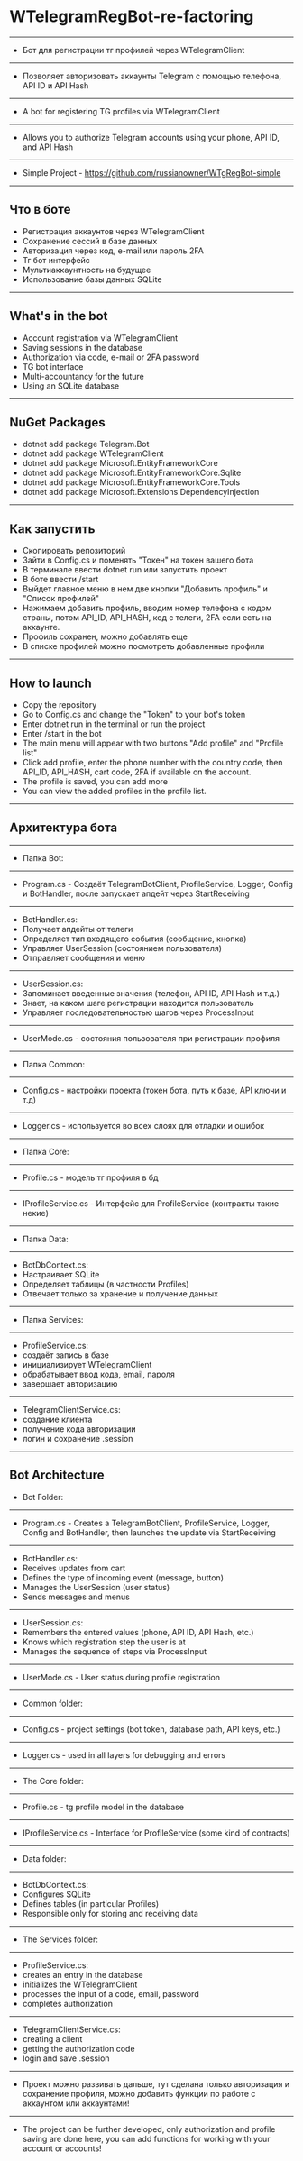 ﻿# WTelegramRegBot-re-factoring
---
- Бот для регистрации тг профилей через WTelegramClient
---
- Позволяет авторизовать аккаунты Telegram с помощью телефона, API ID и API Hash
---
- A bot for registering TG profiles via WTelegramClient
---
- Allows you to authorize Telegram accounts using your phone, API ID, and API Hash
---
- Simple Project - https://github.com/russianowner/WTgRegBot-simple
---

## Что в боте

- Регистрация аккаунтов через WTelegramClient
- Сохранение сессий в базе данных
- Авторизация через код, e-mail или пароль 2FA
- Тг бот интерфейс
- Мультиаккаунтность на будущее
- Использование базы данных SQLite

---

## What's in the bot

- Account registration via WTelegramClient
- Saving sessions in the database
- Authorization via code, e-mail or 2FA password
- TG bot interface
- Multi-accountancy for the future
- Using an SQLite database

---

## NuGet Packages
- dotnet add package Telegram.Bot
- dotnet add package WTelegramClient
- dotnet add package Microsoft.EntityFrameworkCore
- dotnet add package Microsoft.EntityFrameworkCore.Sqlite
- dotnet add package Microsoft.EntityFrameworkCore.Tools
- dotnet add package Microsoft.Extensions.DependencyInjection

---

## Как запустить
- Скопировать репозиторий
- Зайти в Config.cs и поменять "Токен" на токен вашего бота
- В терминале ввести dotnet run или запустить проект
- В боте ввести /start
- Выйдет главное меню в нем две кнопки "Добавить профиль" и "Список профилей"
- Нажимаем добавить профиль, вводим номер телефона с кодом страны, потом API_ID, API_HASH, код с телеги, 2FA если есть на аккаунте.
- Профиль сохранен, можно добавлять еще
- В списке профилей можно посмотреть добавленные профили

---

## How to launch
- Copy the repository
- Go to Config.cs and change the "Token" to your bot's token
- Enter dotnet run in the terminal or run the project
- Enter /start in the bot
- The main menu will appear with two buttons "Add profile" and "Profile list"
- Click add profile, enter the phone number with the country code, then API_ID, API_HASH, cart code, 2FA if available on the account.
- The profile is saved, you can add more
- You can view the added profiles in the profile list.

---

## Архитектура бота

---
- Папка Bot:
---
- Program.cs - Создаёт TelegramBotClient, ProfileService, Logger, Config и BotHandler, после запускает апдейт через StartReceiving
---
- BotHandler.cs:
- Получает апдейты от телеги
- Определяет тип входящего события (сообщение, кнопка)
- Управляет UserSession (состоянием пользователя)
- Отправляет сообщения и меню
---
- UserSession.cs:
- Запоминает введенные значения (телефон, API ID, API Hash и т.д.)
- Знает, на каком шаге регистрации находится пользователь
- Управляет последовательностью шагов через ProcessInput
---
- UserMode.cs - состояния пользователя при регистрации профиля
---
- Папка Common:
---
- Config.cs - настройки проекта (токен бота, путь к базе, API ключи и т.д)
---
- Logger.cs - используется во всех слоях для отладки и ошибок
--- 
- Папка Core:
---
- Profile.cs - модель тг профиля в бд
---
- IProfileService.cs - Интерфейс для ProfileService (контракты такие некие)
---
- Папка Data:
---
- BotDbContext.cs:
- Настраивает SQLite
- Определяет таблицы (в частности Profiles)
- Отвечает только за хранение и получение данных
---
- Папка Services:
---
- ProfileService.cs:
- создаёт запись в базе
- инициализирует WTelegramClient
- обрабатывает ввод кода, email, пароля
- завершает авторизацию
---
- TelegramClientService.cs:
- создание клиента
- получение кода авторизации
- логин и сохранение .session
---

## Bot Architecture


- Bot Folder:
---
- Program.cs - Creates a TelegramBotClient, ProfileService, Logger, Config and BotHandler, then launches the update via StartReceiving
---
- BotHandler.cs:
- Receives updates from cart
- Defines the type of incoming event (message, button)
- Manages the UserSession (user status)
- Sends messages and menus
---
- UserSession.cs:
- Remembers the entered values (phone, API ID, API Hash, etc.)
- Knows which registration step the user is at
- Manages the sequence of steps via ProcessInput
---
- UserMode.cs - User status during profile registration
---
- Common folder:
---
- Config.cs - project settings (bot token, database path, API keys, etc.)
---
- Logger.cs - used in all layers for debugging and errors
--- 
- The Core folder:
---
- Profile.cs - tg profile model in the database
---
- IProfileService.cs - Interface for ProfileService (some kind of contracts)
---
- Data folder:
---
- BotDbContext.cs:
- Configures SQLite
- Defines tables (in particular Profiles)
- Responsible only for storing and receiving data
---
- The Services folder:
---
- ProfileService.cs:
- creates an entry in the database
- initializes the WTelegramClient
- processes the input of a code, email, password
- completes authorization
---
- TelegramClientService.cs:
- creating a client
- getting the authorization code
- login and save .session
---
- Проект можно развивать дальше, тут сделана только авторизация и сохранение профиля, можно добавить функции по работе с аккаунтом или аккаунтами! 
---
- The project can be further developed, only authorization and profile saving are done here, you can add functions for working with your account or accounts!